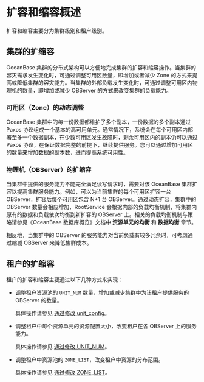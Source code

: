 扩容和缩容概述 
============================

扩容和缩容主要分为集群级别和租户级别。

集群的扩缩容 
---------------------------

OceanBase 集群的分布式架构可以方便地完成集群的扩容和缩容操作。当集群的容灾需求发生变化时，可通过调整可用区数量，即增加或者减少 Zone 的方式来提高或降低集群的容灾能力。当集群的外部负载发生变化时，可通过调整可用区内物理机的数量，即增加或减少 OBServer 的方式来改变集群的负载能力。

### 可用区（Zone）的动态调整 

OceanBase 集群中的每一份数据都维护了多个副本，一份数据的多个副本通过 Paxos 协议组成一个基本的高可用单元。通常情况下，系统会在每个可用区内部署至多一个数据副本，在少数可用区发生故障时，剩余可用区内的副本仍可以通过 Paxos 协议，在保证数据完整的前提下，继续提供服务。您可以通过增加可用区的数量来增加数据的副本数，进而提高系统可用性。

### 物理机（OBServer）的扩缩容 

当集群中提供的服务能力不能完全满足读写请求时，需要对该 OceanBase 集群扩容以提高集群服务能力。例如，可以为当前集群的每个可用区扩容一台 OBServer，扩容后每个可用区包含 N+1 台 OBServer。通过动态扩容，集群中的 OBServer 数量会相应增加，RootService 会根据内部的负载均衡机制，将集群内原有的数据和负载依次均衡到新扩容的 OBServer 上。相关的负载均衡机制与策略请参见《OceanBase 数据库概览》文档中 **资源单元的均衡** 和 **数据均衡** 章节。

相反地，当集群中的 OBServer 的服务能力对当前负载有较多冗余时，可考虑通过缩减 OBServer 来降低集群成本。

租户的扩缩容 
---------------------------

租户的扩容和缩容主要通过以下几种方式来实现：

* 调整租户资源池的 `UNIT_NUM` 数量，增加或减少集群中为该租户提供服务的 OBServer 的数量。

  具体操作请参见 [通过修改 unit_config](/zh-CN/6.administrator-guide/2.basic-database-management/9.scale-out-and-scale-in/3.administrator-guide-scale-out-and-scale-in-of-tenant-resources/1.scale-out-and-scale-in-by-modifying-unit_config.md)。
  

* 调整租户中每个资源单元的资源配置大小，改变租户在各 OBServer 上的服务能力。

  具体操作请参见 [通过修改 UNIT_NUM](/zh-CN/6.administrator-guide/2.basic-database-management/9.scale-out-and-scale-in/3.administrator-guide-scale-out-and-scale-in-of-tenant-resources/2.scale-out-and-scale-in-by-modifying-unit_num.md)。
  

* 调整租户中资源池的 `ZONE_LIST`，改变租户中资源的分布范围。

  具体操作请参见 [通过修改 ZONE_LIST](/zh-CN/6.administrator-guide/2.basic-database-management/9.scale-out-and-scale-in/3.administrator-guide-scale-out-and-scale-in-of-tenant-resources/3.scale-out-and-scale-in-by-modifying-zone_list.md)。
  



